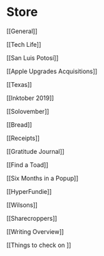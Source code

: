 # Store

[[General]]

[[Tech Life]]

[[San Luis Potosí]]

[[Apple Upgrades Acquisitions]]

[[Texas]]

[[Inktober 2019]]

[[Solovember]]

[[Bread]]

[[Receipts]]

[[Gratitude Journal]]

[[Find a Toad]]

[[Six Months in a Popup]]

[[HyperFundie]]

[[Wilsons]]

[[Sharecroppers]]

[[Writing Overview]]

[[Things to check on ]]